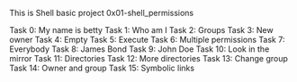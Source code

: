 This is Shell basic project 0x01-shell_permissions

Task 0: My name is betty
Task 1: Who am I
Task 2: Groups
Task 3: New owner
Task 4: Empty
Task 5: Execute
Task 6: Multiple permissions
Task 7: Everybody
Task 8: James Bond
Task 9: John Doe
Task 10: Look in the mirror
Task 11: Directories
Task 12: More directories
Task 13: Change group
Task 14: Owner and group
Task 15: Symbolic links
